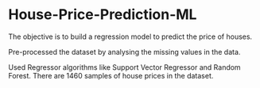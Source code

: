 # House-Price-Prediction-ML

The objective is to build a regression model to predict the price of houses.

Pre-processed the dataset by analysing the missing values in the data.

Used Regressor algorithms like Support Vector Regressor and Random Forest.
There are 1460 samples of house prices in the dataset.
